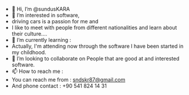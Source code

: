 - 👋 Hi, I’m @sundusKARA
- 👀 I’m interested in software, 
-    driving cars is a passion for me and 
-    I like to meet with people from different nationalities and learn about their culture....
- 🌱 I’m currently learning : 
-    Actually, I'm attending now through the software I have been started in my childhood.
- 💞️ I’m looking to collaborate on 
     People that are good at and interested software.
- 📫 How to reach me : 
- You can reach me from : sndskr87@gmail.com
- And phone contact : +90 541 824 14 31 

<!---
sundusKARA/sundusKARA is a ✨ special ✨ repository because its `README.md` (this file) appears on your GitHub profile.
You can click the Preview link to take a look at your changes.
--->
